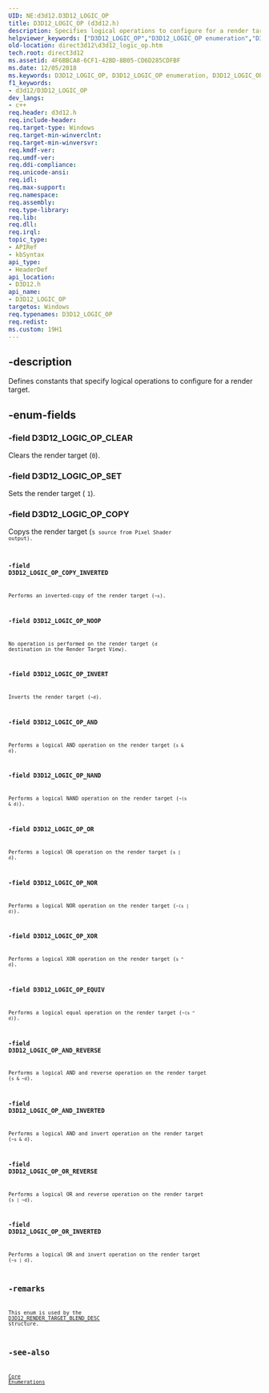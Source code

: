 ```yaml
---
UID: NE:d3d12.D3D12_LOGIC_OP
title: D3D12_LOGIC_OP (d3d12.h)
description: Specifies logical operations to configure for a render target.
helpviewer_keywords: ["D3D12_LOGIC_OP","D3D12_LOGIC_OP enumeration","D3D12_LOGIC_OP_AND","D3D12_LOGIC_OP_AND_INVERTED","D3D12_LOGIC_OP_AND_REVERSE","D3D12_LOGIC_OP_CLEAR","D3D12_LOGIC_OP_COPY","D3D12_LOGIC_OP_COPY_INVERTED","D3D12_LOGIC_OP_EQUIV","D3D12_LOGIC_OP_INVERT","D3D12_LOGIC_OP_NAND","D3D12_LOGIC_OP_NOOP","D3D12_LOGIC_OP_NOR","D3D12_LOGIC_OP_OR","D3D12_LOGIC_OP_OR_INVERTED","D3D12_LOGIC_OP_OR_REVERSE","D3D12_LOGIC_OP_SET","D3D12_LOGIC_OP_XOR","d3d12/D3D12_LOGIC_OP","d3d12/D3D12_LOGIC_OP_AND","d3d12/D3D12_LOGIC_OP_AND_INVERTED","d3d12/D3D12_LOGIC_OP_AND_REVERSE","d3d12/D3D12_LOGIC_OP_CLEAR","d3d12/D3D12_LOGIC_OP_COPY","d3d12/D3D12_LOGIC_OP_COPY_INVERTED","d3d12/D3D12_LOGIC_OP_EQUIV","d3d12/D3D12_LOGIC_OP_INVERT","d3d12/D3D12_LOGIC_OP_NAND","d3d12/D3D12_LOGIC_OP_NOOP","d3d12/D3D12_LOGIC_OP_NOR","d3d12/D3D12_LOGIC_OP_OR","d3d12/D3D12_LOGIC_OP_OR_INVERTED","d3d12/D3D12_LOGIC_OP_OR_REVERSE","d3d12/D3D12_LOGIC_OP_SET","d3d12/D3D12_LOGIC_OP_XOR","direct3d12.d3d12_logic_op"]
old-location: direct3d12\d3d12_logic_op.htm
tech.root: direct3d12
ms.assetid: 4F6BBCA8-6CF1-42BD-8B05-CD6D285CDFBF
ms.date: 12/05/2018
ms.keywords: D3D12_LOGIC_OP, D3D12_LOGIC_OP enumeration, D3D12_LOGIC_OP_AND, D3D12_LOGIC_OP_AND_INVERTED, D3D12_LOGIC_OP_AND_REVERSE, D3D12_LOGIC_OP_CLEAR, D3D12_LOGIC_OP_COPY, D3D12_LOGIC_OP_COPY_INVERTED, D3D12_LOGIC_OP_EQUIV, D3D12_LOGIC_OP_INVERT, D3D12_LOGIC_OP_NAND, D3D12_LOGIC_OP_NOOP, D3D12_LOGIC_OP_NOR, D3D12_LOGIC_OP_OR, D3D12_LOGIC_OP_OR_INVERTED, D3D12_LOGIC_OP_OR_REVERSE, D3D12_LOGIC_OP_SET, D3D12_LOGIC_OP_XOR, d3d12/D3D12_LOGIC_OP, d3d12/D3D12_LOGIC_OP_AND, d3d12/D3D12_LOGIC_OP_AND_INVERTED, d3d12/D3D12_LOGIC_OP_AND_REVERSE, d3d12/D3D12_LOGIC_OP_CLEAR, d3d12/D3D12_LOGIC_OP_COPY, d3d12/D3D12_LOGIC_OP_COPY_INVERTED, d3d12/D3D12_LOGIC_OP_EQUIV, d3d12/D3D12_LOGIC_OP_INVERT, d3d12/D3D12_LOGIC_OP_NAND, d3d12/D3D12_LOGIC_OP_NOOP, d3d12/D3D12_LOGIC_OP_NOR, d3d12/D3D12_LOGIC_OP_OR, d3d12/D3D12_LOGIC_OP_OR_INVERTED, d3d12/D3D12_LOGIC_OP_OR_REVERSE, d3d12/D3D12_LOGIC_OP_SET, d3d12/D3D12_LOGIC_OP_XOR, direct3d12.d3d12_logic_op
f1_keywords:
- d3d12/D3D12_LOGIC_OP
dev_langs:
- c++
req.header: d3d12.h
req.include-header: 
req.target-type: Windows
req.target-min-winverclnt: 
req.target-min-winversvr: 
req.kmdf-ver: 
req.umdf-ver: 
req.ddi-compliance: 
req.unicode-ansi: 
req.idl: 
req.max-support: 
req.namespace: 
req.assembly: 
req.type-library: 
req.lib: 
req.dll: 
req.irql: 
topic_type:
- APIRef
- kbSyntax
api_type:
- HeaderDef
api_location:
- D3D12.h
api_name:
- D3D12_LOGIC_OP
targetos: Windows
req.typenames: D3D12_LOGIC_OP
req.redist: 
ms.custom: 19H1
---
```


## -description

Defines constants that specify logical operations to configure for a render target.

## -enum-fields

### -field D3D12_LOGIC_OP_CLEAR

Clears the render target (<code>0</code>).

### -field D3D12_LOGIC_OP_SET

Sets the render target ( <code>1</code>).

### -field D3D12_LOGIC_OP_COPY

Copys the render target (<code>s<code> source from Pixel Shader output).

### -field D3D12_LOGIC_OP_COPY_INVERTED

Performs an inverted-copy of the render target (<code>~s</code>).

### -field D3D12_LOGIC_OP_NOOP

No operation is performed on the render target (<code>d</code> destination in the Render Target View).

### -field D3D12_LOGIC_OP_INVERT

Inverts the render target (<code>~d</code>).

### -field D3D12_LOGIC_OP_AND

Performs a logical AND operation on the render target (<code>s & d</code>).

### -field D3D12_LOGIC_OP_NAND

Performs a logical NAND operation on the render target (<code>~(s & d)</code>).

### -field D3D12_LOGIC_OP_OR

Performs a logical OR operation on the render target (<code>s | d</code>).

### -field D3D12_LOGIC_OP_NOR

Performs a logical NOR operation on the render target (<code>~(s | d)</code>).

### -field D3D12_LOGIC_OP_XOR

Performs a logical XOR operation on the render target (<code>s ^ d</code>).

### -field D3D12_LOGIC_OP_EQUIV

Performs a logical equal operation on the render target (<code>~(s ^ d)</code>).

### -field D3D12_LOGIC_OP_AND_REVERSE

Performs a logical AND and reverse operation on the render target (<code>s & ~d</code>).

### -field D3D12_LOGIC_OP_AND_INVERTED

Performs a logical AND and invert operation on the render target (<code>~s & d</code>).

### -field D3D12_LOGIC_OP_OR_REVERSE

Performs a logical OR and reverse operation on the render target (<code>s | ~d</code>).

### -field D3D12_LOGIC_OP_OR_INVERTED

Performs a logical OR and invert operation on the render target (<code>~s | d</code>).

## -remarks

This enum is used by the <a href="/windows/desktop/api/d3d12/ns-d3d12-d3d12_render_target_blend_desc">D3D12_RENDER_TARGET_BLEND_DESC</a> structure.

## -see-also

<a href="/windows/desktop/direct3d12/direct3d-12-enumerations">Core Enumerations</a>
